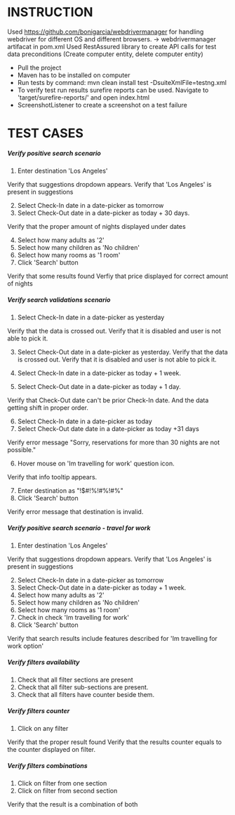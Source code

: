 # INSTRUCTION
Used https://github.com/bonigarcia/webdrivermanager for handling webdriver for different OS and different browsers. -> webdrivermanager artifacat in pom.xml
Used RestAssured library to create API calls for test data preconditions (Create computer entity, delete computer entity)

- Pull the project
- Maven has to be installed on computer
- Run tests by command: mvn clean install test -DsuiteXmlFile=testng.xml
- To verify test run results surefire reports can be used. Navigate to 'target/surefire-reports/' and open index.html
- ScreenshotListener to create a screenshot on a test failure


# TEST CASES

##### Verify positive search scenario

1. Enter destination 'Los Angeles'

Verify that suggestions dropdown appears.
Verify that 'Los Angeles' is present in suggestions

2. Select Check-In date in a date-picker as tomorrow
3. Select Check-Out date in a date-picker as today + 30 days.

Verify that the proper amount of nights displayed under dates

4. Select how many adults as '2'
5. Select how many children as 'No children'
6. Select how many rooms as '1 room'
7. Click 'Search' button

Verify that some results found
Verfiy that price displayed for correct amount of nights

##### Verify search validations scenario

1. Select Check-In date in a date-picker as yesterday

Verify that the data is crossed out.
Verify that it is disabled and user is not able to pick it.

3. Select Check-Out date in a date-picker as yesterday.
Verify that the data is crossed out.
Verify that it is disabled and user is not able to pick it.

4. Select Check-In date in a date-picker as today + 1 week.
5. Select Check-Out date in a date-picker as today + 1 day.

Verify that Check-Out date can't be prior Check-In date. And the data getting shift in proper order.

6. Select Check-In date in a date-picker as today
7. Select Check-Out date date in a date-picker as today +31 days

Verify error message "Sorry, reservations for more than 30 nights are not possible."

6. Hover mouse on 'Im travelling for work' question icon.

Verify that info tooltip appears.

7. Enter destination as "!$#!%!#%!#%"
8. Click 'Search' button

Verify error message that destination is invalid.


##### Verify positive search scenario - travel for work

1. Enter destination 'Los Angeles'

Verify that suggestions dropdown appears.
Verify that 'Los Angeles' is present in suggestions

2. Select Check-In date in a date-picker as tomorrow
3. Select Check-Out date in a date-picker as today + 1 week.
4. Select how many adults as '2'
5. Select how many children as 'No children'
6. Select how many rooms as '1 room'
7. Check in check 'Im travelling for work'
7. Click 'Search' button

Verify that search results include features described for 'Im travelling for work option'


##### Verify filters availability

1. Check that all filter sections are present
2. Check that all filter sub-sections are present.
3. Check that all filters have counter beside them.

##### Verify filters counter

1. Click on any filter

Verify that the proper result found
Verify that the results counter equals to the counter displayed on filter.


##### Verify filters combinations

1. Click on filter from one section
2. Click on filter from second section

Verify that the result is a combination of both

